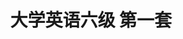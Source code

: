 ---
layout: cet
pageName: examination
title: 大学英语六级 第一套
period: 2019年06月
courseID: 
description: 
parts:
  - title: Writing
    length: 30
    description: （请于正式开考后半小时内完成该部分，之后将进行听力考试）
    tip: 请用黑色签字笔在答题卡 1 指定区域内作答作文题，在试题册上的作答无效！
    directions: For this part, you are allowed 30 minutes to write an essay on <strong>the importance of team spirit and communication in the workplace</strong>. You should write at least 150 words but no more than 200 words.
    questions: 
      - title: 
        type: textarea
        answer: <h5 class="text-center">The Importance of Team Spirit and Communication in the Workplace</h5><p class="pgh-indent">As the saying goes, when teamwork kicks in, nobody can beat you. It highlights the critical role that team spirit plays in completing a task. In my view, team spirit and communication are especially important in the workplace.</p><p class="pgh-indent">First of all, with the increasingly fierce competition between enterprises, in order to achieve the desired results, cooperation and communication among colleagues are particularly important because they can maximize work efficiency. Secondly, promoting team spirit and communication at work can ensure that everyone understand where the company is going and get them all actively involved in the development of the company. Thirdly, cooperation and communication at work can enhance the interaction between coworkers and form good interpersonal relationships, which is essential to build a friendly, cooperative, and harmonious working atmosphere in the enterprise culture.</p><p class="pgh-indent">To conclude, we cannot deny that it is almost always the joint efforts of a whole team that decide the success or failure of a project. Therefore, for everyone in the workplace, we should learn to cooperate and communicate effectively with team members, so as to achieve a win-win situation.</p>
  - title: Listening Comprehension
    length: 25
    audio: http://k6.kekenet.com/Sound/2019/12/cet620190601_11106817Yf.mp3
    sections: 
      - title: Section A
        directions: In this section, you will hear two long conversations. At the end of each conversation, you will hear four questions. Both the conversation and the questions will be spoken only once. After you hear a question, you must choose the best answer from the four choices marked A), B), C) and D). Then mark the corresponding letter on <strong>Answer Sheet 1</strong> with a single line through the centre.
        questions: 
          - title: Questions 1 to 4 are based on the conversation you have just heard.
            type: radio
            options:
              - answer: A six-month-long negotiation.
                isTrue: false
              - answer: Preparations for the party.
                isTrue: false
              - answer: A project with a troublesome client.
                isTrue: true
              - answer: Gift wrapping for the colleagues.
                isTrue: false
          - title: 
            type: radio
            options:
              - answer: Take wedding photos.
                isTrue: true
              - answer: Advertise her company.
                isTrue: false
              - answer: Start a small business.
                isTrue: false
              - answer: Throw a celebration party.
                isTrue: false
          - title: 
            type: radio
            options:
              - answer: Hesitant.
                isTrue: false
              - answer: Nervous.
                isTrue: true
              - answer: Flattered.
                isTrue: false
              - answer: Surprised.
                isTrue: false
          - title: 
            type: radio
            options:
              - answer: Start her own bakery.
                isTrue: true
              - answer: Improve her baking skill.
                isTrue: false
              - answer: Share her cooking experience.
                isTrue: false
              - answer: Prepare for the wedding.
                isTrue: false
          - title: Questions 5 to 8 are based on the conversation you have just heard.
            type: radio
            options:
              - answer: They have to spend more time studying.
                isTrue: false
              - answer: They have to participate in club activities.
                isTrue: false
              - answer: They have to be more responsible for what they do.
                isTrue: true
              - answer: They have to choose a specific academic discipline.
                isTrue: false
          - title: 
            type: radio
            options:
              - answer: Get ready for a career.
                isTrue: false
              - answer: Make a lot of friends.
                isTrue: false
              - answer: Set a long-term goal.
                isTrue: false
              - answer: Behave like adults.
                isTrue: true
          - title: 
            type: radio
            options:
              - answer: Those who share her academic interests.
                isTrue: false
              - answer: Those who respect her student commitments.
                isTrue: true
              - answer: Those who can help her when she is in need.
                isTrue: false
              - answer: Those who go to the same clubs as she does.
                isTrue: false
          - title: 
            type: radio
            options:
              - answer: Those helpful for tapping their potential.
                isTrue: false
              - answer: Those conducive to improving their social skills.
                isTrue: false
              - answer: Those helpful for cultivating individual interests.
                isTrue: false
              - answer: Those conducive to their academic studies.
                isTrue: true
      - title: Section B
        directions: In this section, you will hear two passages. At the end of each passage, you will hear three or four questions. Both the passage and the questions will be spoken only once. After you hear a question, you must choose the best answer from the four choices marked A, B, C and D. Then mark the corresponding letter on <strong>Answer Sheet 1</strong> with a single line through the centre.
        questions: 
          - title: Questions 9 to 11 are based on the passage you have just heard.
            type: radio
            options:
              - answer: They break away from traditional ways of thinking.
                isTrue: true
              - answer: They are prepared to work harder than anyone else.
                isTrue: false
              - answer: They are good at refining old formulas.
                isTrue: false
              - answer: They bring their potential into full play.
                isTrue: false
          - title:  
            type: radio
            options:
              - answer: They contributed to the popularity of skiing worldwide.
                isTrue: false
              - answer: They resulted in a brand-new style of skiing technique.
                isTrue: true
              - answer: They promoted the scientific use of skiing poles.
                isTrue: false
              - answer: They made explosive news in the sports world.
                isTrue: false
          - title: 
            type: radio
            options:
              - answer: He was recognized as a genius in the world of sports.
                isTrue: false
              - answer: He competed in all major skiing events in the world.
                isTrue: false
              - answer: He won three gold medals in one Winter Olympics.
                isTrue: true
              - answer: He broke three world skiing records in three years.
                isTrue: false
          - title: Questions 12 to 15 are based on the passage you have just heard.
            type: radio
            options:
              - answer: They appear restless.
                isTrue: false
              - answer: They lose consciousness.
                isTrue: false
              - answer: They become upset.
                isTrue: false
              - answer: They die almost instantly.
                isTrue: true
          - title: 
            type: radio
            options:
              - answer: It has an instant effect on your body chemistry.
                isTrue: true
              - answer: It keeps returning to you every now and then.
                isTrue: false
              - answer: It leaves you with a long lasting impression.
                isTrue: false
              - answer: It contributes to the shaping of your mind.
                isTrue: false
          - title: 
            type: radio
            options:
              - answer: To succeed while feeling irritated.
                isTrue: false
              - answer: To feel happy without good health.
                isTrue: false
              - answer: To be free from frustration and failure.
                isTrue: false
              - answer: To enjoy good health while in dark moods.
                isTrue: true
          - title: 
            type: radio
            options:
              - answer: They are closely connected.
                isTrue: true
              - answer: They function in a similar way.
                isTrue: false
              - answer: They are too complex to understand.
                isTrue: false
              - answer: They reinforce each other constantly.
                isTrue: false
      - title: Section C
        directions: In this section, you will hear three recordings of lectures or talks followed by three or four questions. The recordings will be played only once. After you hear a question, you must choose the best answer from the four choices marked A, B, C and D. Then mark the corresponding letter on <strong>Answer Sheet 1</strong> with a single line through the centre.
        questions: 
          - title: Questions 16 to 18 are based on the recording you have just heard.
            type: radio
            options:
              - answer: They differ in their appreciation of music.
                isTrue: false
              - answer: They focus their attention on different things.
                isTrue: true
              - answer: They finger the piano keys in different ways.
                isTrue: false
              - answer: They choose different pieces of music to play.
                isTrue: false
          - title: 
            type: radio
            options:
              - answer: They manage to cooperate well with their teammates.
                isTrue: false
              - answer: They use effective tactics to defeat their competitors.
                isTrue: false
              - answer: They try hard to meet the spectators’ expectations.
                isTrue: false
              - answer: They attach great importance to high performance.
                isTrue: true
          - title: 
            type: radio
            options:
              - answer: It marks a breakthrough in behavioral science.
                isTrue: false
              - answer: It adopts a conventional approach to research.
                isTrue: false
              - answer: It supports a piece of conventional wisdom.
                isTrue: true
              - answer: It gives rise to controversy among experts.
                isTrue: false
          - title: Questions 19 to 21 are based on the recording you have just heard.
            type: radio
            options:
              - answer: People’s envy of slim models.
                isTrue: false
              - answer: People’s craze for good health.
                isTrue: false
              - answer: The increasing range of fancy products.
                isTrue: false
              - answer: The great variety of slimming products.
                isTrue: true
          - title: 
            type: radio
            options:
              - answer: They appear vigorous.
                isTrue: false
              - answer: They appear strange.
                isTrue: true
              - answer: They look charming.
                isTrue: false
              - answer: They look unhealthy.
                isTrue: false
          - title: 
            type: radio
            options:
              - answer: Culture and upbringing.
                isTrue: true
              - answer: Wealth and social status.
                isTrue: false
              - answer: Peer pressure.
                isTrue: false
              - answer: Media influence.
                isTrue: false
          - title: Questions 22 to 25 are based on the recording you have just heard.
            type: radio
            options:
              - answer: The relation between hair and skin.
                isTrue: true
              - answer: The growing interest in skin studies.
                isTrue: false
              - answer: The color of human skin.
                isTrue: false
              - answer: The need of skin protection.
                isTrue: false
          - title: 
            type: radio
            options:
              - answer: The necessity to save energy.
                isTrue: false
              - answer: Adaptation to the hot environment.
                isTrue: true
              - answer: The need to breathe with ease.
                isTrue: false
              - answer: Dramatic climate changes on earth.
                isTrue: false
          - title: 
            type: radio
            options:
              - answer: Leaves and grass.
                isTrue: false
              - answer: Man-made shelter.
                isTrue: false
              - answer: Their skin coloring.
                isTrue: true
              - answer: Hair on their skin.
                isTrue: false
          - title: 
            type: radio
            options:
              - answer: Their genetic makeup began to change.
                isTrue: true
              - answer: Their communities began to grow steadily.
                isTrue: false
              - answer: Their children began to mix with each other.
                isTrue: false
              - answer: Their pace of evolution began to quicken.
                isTrue: false
  - title: Reading Comprehension
    length: 40
    sections: 
      - title: Section A
        directions: In this section, there is a passage with ten blanks. You are required to select one word for each blank from a list of choices given in a word bank following the passage. Read the passage through carefully before making your choices. Each choice in the bank is identified by a letter. Please mark the corresponding letter for each item on <strong>Answer Sheet 2</strong> with a single line through the centre. You may not use any of the words in the bank more than once.
        article: <p class="pgh-indent">Pasta is no longer off the menu, after a new review of studies suggested that the carbohydrate can form part of a healthy diet, and even help people lose weight. For years, nutritionists have recommended that pasta be kept to a ____26____, to cut calories, prevent fat build-up and stop blood sugar ____27____ up.</p><p class="pgh-indent">The low-carbohydrate food movement gave birth to such diets as the Atkins, Paleo and Keto, which advised swapping foods like bread, pasta and potatoes for vegetable, fish and meat. More recently the trend of swapping spaghetti for vegetables has been ____28____ by clean-eating experts.</p><p class="pgh-indent">But now a ____29____ review and analysis of 30 studies by Canadian researchers found that not only does pasta not cause weight gain, but three meals a week can help people drop more than half a kilogram over four months. The reviewers found that pasta had been unfairly demonized (妖魔化) because it had been ____30____ in with other, more fat-promoting carbohydrates.</p><p class="pgh-indent">"The study found that pasta didn't ____31____ to weight gain or increase in body fat," said lead author Dr John Sievenpiper. "In ____32____ the evidence, we can now say with some confidence that pasta does not have an ____33____ effect on body weight outcomes when it is consumed as part of a healthy dietary pattern." In fact, analysis actually showed a small weight loss. So ____34____ to concerns, perhaps pasta can be part of a healthy diet.</p><p class="pgh-indent">Those involved in the ____35____ trials on average ate 3.3 servings of pasta a week instead of other carbohydrates, one serving equaling around half a cup. They lost around half a kilogram over an average follow-up of 12 weeks.</p>
        questions:
          - title: 
            type: select
            answer: I
          - title: 
            type: select
            answer: L
          - title: 
            type: select
            answer: B
          - title: 
            type: select
            answer: N
          - title: 
            type: select
            answer: G
          - title: 
            type: select
            answer: E
          - title: 
            type: select
            answer: O
          - title: 
            type: select
            answer: A
          - title: 
            type: select
            answer: D
          - title: 
            type: select
            answer: C
        options:
          - answer: adverse
          - answer: championed
          - answer: clinical
          - answer: contract
          - answer: contribute
          - answer: intimate
          - answer: lumped
          - answer: magnified
          - answer: minimum
          - answer: radiating
          - answer: ration
          - answer: shooting
          - answer: subscribe
          - answer: systematic
          - answer: weighing
      - title: Section B
        directions: In this section, you are going to read a passage with ten statements attached to it. Each statement contains information given in one of the paragraphs. Identify the paragraph from which the information is derived. You may choose a paragraph more than once. Each paragraph is marked with a letter. Answer the questions by marking the corresponding letter on <strong>Answer Sheet 2</strong>.
        article: <h3 class="text-center mt-2 mb-4"><strong>The best Retailers Combine Bricks and Clicks</strong></h3>
        paragraphs:
          - Retail profits are falling sharply. Stores are closing. Malls are emptying. The depressing stories just keep coming. Reading the earnings announcements of large retail stores like Macy's, Nordstorm, and Target is about as uplifting as a tour of an intensive care unit. The internet is apparently taking down yet another industry. Brick and mortar stores (实体店) seem to be going the way of the yellow pages. Sure enough, the Census Bureau just released data showing that online retail sales surged 15.2 percent between the first quarter of 2015 and the first quarter of 2016.
          - But before you dump all of your retail stocks, there are more facts you should consider. Looking only at that 15.2 percent "surge" would be misleading. It was an increase that was on a small base of 6.9 percent. Even when a tiny number grows by a large percentage terms, it is often still tiny.
          - More than 20 years after the internet was opened to commerce, the Census Bureau tells us that brick and mortar sales accounted for 92.3 percent of retail sales in the first quarter of 2016. Their data show that only 0.8 percent of retail sales shifted from offline to online between the beginning of 2015 and 2016.
          - So, despite all the talk about drone (无人机) deliveries to your doorstep, all the retail executives expressing anxiety over consumers going online, and even a Presidential candidate exclaiming that Amazon has a "huge antitrust problem," the Census data suggest that physical retail is thriving. Of course, the closed stores, depressed executives, and sinking stocks suggest otherwise. What's the real story?
          - Many firms operating brick and mortar stores are in trouble. The retail industry is getting "reinvented," as we describe in our new book Matchmarkers. It's standing in the path of what Schumpeter called a gale (大风) of creative destruction. That storm has been brewing for some time, and as it has reached gale force, most large retailers are searching for a response. As the CFO of Macy's put it recently, "We're frankly scratching our heads."
          - But it's not happening as experts predicted. In the peak of the dot. com bubble, brick and mortar retail was one of these industries the internet was going to kill—and quickly. The dot. com bust discredited most predictions of that sort and in the years that followed, conventional retailers' confidence in the future increased as Census continued do report weak online sales. And then the gale hit.
          - It is becoming increasingly clear that retail reinvention isn't a simple battle to the death between bricks and clicks. It is about devising retail models that work for people who are making increasing use of a growing array of internet-connected tools to change how they search, shop, and buy. Creative retailers are using the new technologies to innovate just about everything stores do from managing inventory, to marketing, to getting paid.
          - More than drones dropping a new supply of underwear on your doorstep, Apple's massively successful brick-and-mortar-and-glass retail stores and Amazon's small steps in the same direction are what should keep old-fashioned retailers awake at night. Not to mention the large number of creative new retailers, like Bonobos, that are blending online and offline experiences in creative ways.
          - Retail reinvention is not a simple process, and it's also not happening on what used to be called "Internet Time." Some internet-driven changes have happened quickly, of course. Craigslist quickly overtook newspaper classified ads and turned newspaper economics upside down. But many widely anticipated changes weren't quick, and some haven't really started. With the benefit of hindsight (后见之明), it looks like the internet will transform the economy at something like the pace of other great inventions like electricity. B2B commerce, for example, didn't move mainly online by 2005 as many had predicted in 2000, nor even by 2016, but that doesn't mean it won't do so over the next few decades.
          - But the gale is still blowing. The sudden decline in foot traffic in recent years, even though it hasn't been accompanied by a massive decline in physical sales, is a critical warning. People can shop more efficiently online and therefore don't need to go to as many stores to find what they want. There's a surplus of physical shopping space for the crowds, which is one reason why stores are downsizing and closing.
          - The rise of the mobile phone has recently added a new level of complexity to the process of retail reinvention. Even five years ago most people faced a choice. Sit at your computer, probably at home or at the office, search and browse, and buy. Or head out to the mall, or Main Street, look and shop, and buy. Now, just about everyone has a smartphone, connected to the internet almost everywhere almost all the time. Even when a retailer gets a customer to walk in the store, she can easily see if there's a better deal online or at another store nearby.
          - So far, the main thing many large retailers have done in response to all this is to open online stores, so people will come to them directly rather than to Amazon and its smaller online rivals. Many are having the same problem that newspapers have had. Even if they get online traffic, they struggle to make enough money online to compensate for what they are losing offline.
          - A few seem to be making this work. Among large traditional retailers, Walmart recently reported the best results, leading its stock price to surge, while Macy's, Target, and Nordstorm's dropped. Yet Walmart's year-over-year online sales only grew 7 percent, leading its CEO to lament (哀叹), "Growth here is to slow." Part of the problem is that almost two decades after Amazon field the one-click patent, the online retail shopping and buying experience is filled with frictions. A recent study graded more than 600 internet retailers on how easy it was for consumers to shop, buy, and pay. Almost half of the sites didn't get a passing grade and only 18 percent got an A or B.
          - The turmoil on the ground in physical retail is hard to square with the Census data. Unfortunately, part of the explanation is that the Census retail data are unreliable. Our deep look into those data and their preparation revealed serious problems. It seems likely that Census simply misclassifies a large chunk of online sales. It is certain that the Census procedures, which lump the online sales of major traditional retailers like Walmart with "non-store retailers" like food trucks, can mask major changes in individual retail categories. The bureau could easily present their data in more useful ways, but they have chosen not to.
          - Despite the turmoil, brick and mortar won't disappear any time soon. The big questions are which, if any, of the large traditional retailers will still be on the scene in a decade or two because they have successfully reinvented themselves, which new players will operate busy stores on Main Streets and maybe even in shopping malls, and how the shopping and buying experience will have changed in each retail category. Investors shouldn't write off brick and mortar. Whether they should bet on the traditional players who run those stores now is another matter.
        questions: 
          - title: Although online retailing has existed for some twenty years, nearly half of the internet retailers still fail to receive satisfactory feedback from consumers, according to a recent survey.
            type: select
            answer: M
          - title: Innovative retailers integrate internet technologies with conventional retailing to create new retail models.
            type: select
            answer: G
          - title: Despite what the Census data suggest, the value of physical retail's stocks has been dropping.
            type: select
            answer: D
          - title: Internet-driven changes in the retail industry didn't take place as quickly as widely anticipated.
            type: select
            answer: I
          - title: Statistics indicate that brick and mortar sales still made up the lion's share of the retail business.
            type: select
            answer: C
          - title: Companies that successfully combine online and offline business models may prove to be a big concern for traditional retailers.
            type: select
            answer: H
          - title: Brick and mortar retailers' faith in their business was strengthened when the dot. com bubble burst.
            type: select
            answer: F
          - title: Despite the tremendous challenges from online retailing, traditional retailing will be here to stay for quite some time.
            type: select
            answer: O
          - title: With the rise of online commerce, physical retail stores are like to suffer the same fate as the yellow pages.
            type: select
            answer: A
          - title: The wide use of smartphone has made it more complex for traditional retailers to reinvent their business.
            type: select
            answer: K
      - title: Section C
        directions: There are 2 passages in this section. Each passage is followed by some questions or unfinished statements. For each of them there are four choices marked A), B), C) and D). You should decide on the best choice and mark the corresponding letter on <strong>Answer Sheet 2</strong> with a single line through the centre.
        passages:
          - title: Questions 46 to 50 are based on the following passage.
            article: <p class="pgh-indent">Professor Stephen Hawking has warned that the creation of powerful artificial intelligence (AI) will be "either the best, or the worst thing, ever to happen to humanity", and praised the creation of an academic institute dedicated to researching the future of intelligence as "crucial to the future of our civilisation and our species".</p><p class="pgh-indent">Hawking was speaking at the opening of the Leverhulme Centre for the Future of Inteelgence (LCFI) at Cambridge University, a multi-disciplinary institute that will attempt to tackle some of the open-ended questions raised by the rapid pace of development in AI research. "We spend a great deal of time studying history," Hawking said, "which, let's face it, is mostly the history of stupidity. So it's a welcome change that people are studying instead the future of intelligence."</p><p class="pgh-indent">While the world-renowned physicist has often been cautious about AI, rising concerns that humanity could be the architect of its own destruction if it creates a super-intelligence with a will of its own, he was also quick to highlight the positives that AI research can bring. "The potential benefits of creating intelligence are huge," he said. "We cannot predict what we might achieve when our own minds are amplified by AI. Perhaps with the tools of this new technological revolution, we will be able to undo some of the damage done to the natural world by the last one—industrialisation. And surely we will aim to finally eradicate disease and poverty. And every aspect of our lives will be transformed. In short, success in creating AI could be the biggest event in the history of our civilisation."</p><p class="pgh-indent">Huw Price, the centre's academic director and the Bertrand Russell professor of philosophy at Cambridge University, where Hawking is also an academic, said that the centre came about partially as a result of the university's Centre for Existential Risk. That institute examined a wider range of potential problems for humanity, while the LCFI has a narrow focus.</p><p class="pgh-indent">AI pioneer Margaret Boden, professor of cognitive science at the University of Sussex, praised the progress of such discussions. As recently as 2009, she said, the topic wasn't taken seriously, even among AI researchers. "AI is hugely exciting," she said, "but it has limitations, which present grave dangers given uncritical use."</p><p class="pgh-indent">The academic community is not alone in warning about the potential dangers of AI as well as the potential benefits. A number of pioneers from the technology industry, most famously the entrepreneur Elon Musk, have also expressed their concerns about the damage that a super-intelligent AI could do to humanity.</p>
            questions: 
              - title: What did Stephen Hawking think of artificial intelligence?
                type: radio
                options:
                  - answer: It would be vital to the progress of human civilisation.
                    isTrue: false
                  - answer: It might be a blessing or a disaster in the making.
                    isTrue: true
                  - answer: It might present challenges as well as opportunities.
                    isTrue: false
                  - answer: It would be a significant expansion of human intelligence.
                    isTrue: false
              - title: What did Hawking say about the creation of the LCFI?
                type: radio
                options:
                  - answer: It would accelerate the progress of AI research.
                    isTrue: false
                  - answer: It would mark a step forward in the AI industry.
                    isTrue: false
                  - answer: It was extremely important to the destiny of humankind.
                    isTrue: true
                  - answer: It was an achievement of multi-disciplinary collaboration.
                    isTrue: false
              - title: What did Hawking say was a welcome change in AI research?
                type: radio
                options:
                  - answer: The shift of research focus from the past to the future.
                    isTrue: true
                  - answer: The shift of research from theory to implementation.
                    isTrue: false
                  - answer: The greater emphasis on the negative impact of AI.
                    isTrue: false
                  - answer: The increasing awareness of mankind's past stupidity.
                    isTrue: false
              - title: What concerns did Hawking raise about AI?
                type: radio
                options:
                  - answer: It may exceed human intelligence sooner or later.
                    isTrue: false
                  - answer: It may ultimately over-amplify the human mind.
                    isTrue: false
                  - answer: Super-intelligence may cause its own destruction.
                    isTrue: false
                  - answer: Super-intelligence may eventually ruin mankind.
                    isTrue: true
              - title: What do we learn about some entrepreneurs from the technology industry?
                type: radio
                options:
                  - answer: They are much influenced by the academic community.
                    isTrue: false
                  - answer: They are most likely to benefit from AI development.
                    isTrue: false
                  - answer: They share the same concerns about AI as academics.
                    isTrue: true
                  - answer: They believe they can keep AI under human control.
                    isTrue: false
          - title: Questions 51 to 55 are based on the following passage.
            article: <p class="pgh-indent">The market for products designed specifically for older adults could reach $30 billion by next year, and startups (初创公司) want in on the action. What they sometimes lack is feedback from the people who they hope will use their products. So Brookdale, the country's largest owner of retirement communities, has been inviting a few select entrepreneurs just to move in for a few days, show off their products and hear what the residents have to say.</p><p class="pgh-indent">That's what brought Dayle Rodriguez, 28, all the way from England to the dining room of Brookdale South Bay in Torrance, California. Rodriguez is the community and marketing manager for a company called Sentab. The startup's product, SentabTV, enables older adults who may not be comfortable with computers to access email, video chat and social media using just their televisions and a remote control.</p><p class="pgh-indent">"It's nothing new, it's nothing too complicated and it's natural because lots of people have TV remotes," says Rodriguez.</p><p class="pgh-indent">But none of that is the topic of conversation in the Brookdale dining room. Instead, Rodriguez solicits residents' advice on what he should get on his cheeseburger and how he should spend the afternoon. Playing cards was on the agenda, as well as learning to play mahjong (麻将).</p><p class="pgh-indent">Rodriguez says it's important that residents here don't feel like he's selling them something. "I've had more feedback in a passive approach," he says. "Playing pool, playing cards, having dinner, having lunch," all work better "than going through a survey of question. When they get to know me and to trust me, knowing for sure I'm not selling them something—there'll be more honest feedback from them."</p><p class="pgh-indent">Rodriguez is just the seventh entrepreneur to move into one of Brookdale's 1, 100 senior living communities. Other new products in the program have included a kind of full-blow dryer and specially designed clothing that allows people with disabilities to dress and undress themselves.</p><p class="pgh-indent">Mary Lou Busch, 93, agree to try the Sentab system. She tells Rodriguez that it might be good for someone, but not for her.</p><p class="pgh-indent">"I have the computer and FaceTime, which I talk with my family on," she explains. She also has an iPad and a smartphone. "So I do pretty much everything I need to do."</p><p class="pgh-indent">To be fair, if Rodriguez had wanted feedback from some more technophobic (害怕技术的) seniors, he might have ended up in the wrong Brookdale community. This one is located in the heart of Southern California's aerospace corridor. Many residents have backgrounds in engineering, business and academic circles.</p><p class="pgh-indent">But Rodriguez says he's still learning something important by moving into this Brookdale community&#58; "People are more tech-proficient than we thought."</p><p class="pgh-indent">And besides, where else would he learn to play mahjong?</p>
            questions: 
              - title: What does the passage say about the startups?
                type: radio
                options:
                  - answer: They never lose time in upgrading products for seniors.
                    isTrue: false
                  - answer: They want to have a share of the seniors' goods market.
                    isTrue: true
                  - answer: They invite seniors to their companies to try their products.
                    isTrue: false
                  - answer: They try to profit from promoting digital products to seniors.
                    isTrue: false
              - title: Some entrepreneurs have been invited to Brookdale to ______.
                type: radio
                options:
                  - answer: have an interview with potential customers
                    isTrue: false
                  - answer: conduct a survey of retirement communities
                    isTrue: false
                  - answer: collect residents' feedback on their products
                    isTrue: true
                  - answer: show senior residents how to use IT products
                    isTrue: false
              - title: What do we know about SentabTV?
                type: radio
                options:
                  - answer: It is a TV program catering to the interest of the elderly.
                    isTrue: false
                  - answer: It is a digital TV which enjoys popularity among seniors.
                    isTrue: false
                  - answer: It is a TV specially designed for seniors to view programs.
                    isTrue: false
                  - answer: It is a communication system via TV instead of a computer.
                    isTrue: true
              - title: What does Rodriguez say is important in promoting products?
                type: radio
                options:
                  - answer: Winning trust from prospective customers.
                    isTrue: true
                  - answer: Knowing the likes and dislikes of customers.
                    isTrue: false
                  - answer: Demonstrating their superiority on the spot.
                    isTrue: false
                  - answer: Responding promptly to customer feedback.
                    isTrue: false
              - title: What do we learn about the seniors in the Brookdale community?
                type: radio
                options:
                  - answer: Most of them are interested in using the Sentab.
                    isTrue: false
                  - answer: They are quite at ease with high-tech products.
                    isTrue: true
                  - answer: They have much in common with seniors elsewhere.
                    isTrue: false
                  - answer: Most of them enjoy a longer life than average people.
                    isTrue: false
  - title: Translation
    length: 30
    directions: For this part, you are allowed 30 minutes to translate a passage from Chinese into English. You should write your answer on Answer Sheet 2.
    questions: 
      - title: 中国幅员辽阔，人口众多，很多地方人们都说自己的方言。方言在发音上差别最大，词汇和语法差别较小。有些方言，特别是北方和南方的方言，差异很大，以至于说不同方言的人常常很难听懂彼此的讲话。方言被认为是当地文化的一个组成部分，但近年来能说方言的人数不断减少。为了鼓励人们更多说本地方言，一些地方政府已经采取措施，如在学校开设方言课，在广播和电视上播放方言节目，以期保存本地的文化遗产。
        type: textarea
        answer: As a country boasting a vast territory and encompassing a large population, people in many places of China speak their own dialects. Dialects vary greatly in pronunciation but slightly in vocabulary and grammar. Some dialects, especially those from the north and the south, are so different that their speakers often have trouble understanding each other. Although dialects are considered as an integral part of the local culture, the number of people who can speak them has been undergoing a continuous decline in recent years. In order to encourage people to speak local dialects more often, some local governments have taken measures such as setting up dialect courses and broadcasting dialect programs on radio and TV, with a hope to preserve the local cultural heritage.
---